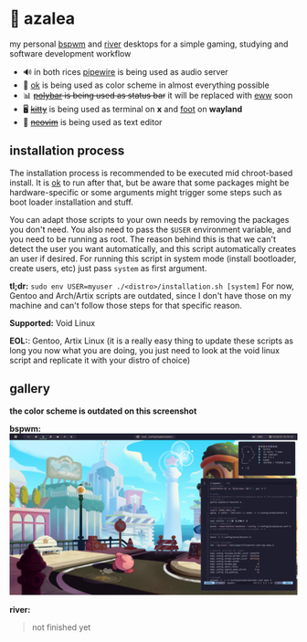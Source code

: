 # 🌸 azalea

my personal [bspwm] and [river] desktops for a simple gaming, studying and software development workflow

* 🔊 in both rices [pipewire] is being used as audio server
* 🎨 [ok] is being used as color scheme in almost everything possible
* 📊 ~~[polybar] is being used as status bar~~ it will be replaced with [eww] soon
* 🖥️ ~~[kitty]~~ is being used as terminal on **x** and [foot] on **wayland**
* 📜 ~~[neovim]~~ is being used as text editor

[bspwm]: https://github.com/baskerville/bspwm
[river]: https://github.com/riverwm/river
[polybar]: https://github.com/polybar/polybar 
[eww]: https://github.com/elkowar/eww 
[kitty]: https://github.com/kovidgoyal/kitty
[foot]: https://codeberg.org/dnkl/foot
[pipewire]: https://gitlab.freedesktop.org/pipewire/pipewire/
[neovim]: https://github.com/neovim/neovim

## installation process

The installation process is recommended to be executed mid chroot-based install. It is [ok] to run after that, 
but be aware that some packages might be hardware-specific or some arguments might trigger some steps such as 
boot loader installation and stuff.

You can adapt those scripts to your own needs by removing the packages you don't need. You also need to pass the 
`$USER` environment variable, and you need to be running as root. The reason behind this is that we can't detect
the user you want automatically, and this script automatically creates an user if desired. For running this script 
in system mode (install bootloader, create users, etc) just pass `system` as first argument.

**tl;dr:** `sudo env USER=myuser ./<distro>/installation.sh [system]`
For now, Gentoo and Arch/Artix scripts are outdated, since I don't have those on my machine and can't follow those
steps for that specific reason.

**Supported:** Void Linux

**EOL:**: Gentoo, Artix Linux (it is a really easy thing to update these scripts as long you now 
what you are doing, you just need to look at the void linux script and replicate it with your distro of choice)

## gallery

**the color scheme is outdated on this screenshot**

**bspwm:**
<img src="./showcase/current.png" />

**river:**
> not finished yet

[ok]: https://github.com/itsook


